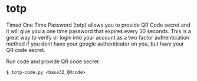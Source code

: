 # totp
Timed One Time Password (totp) allows you to provide QR Code secret and it will give you a one time password that expires every 30 seconds. This is a great way to verify or login into your account as a two factor authentication method if you dont have your google authenticator on you, but have your QR code secret.


Run code and provide QR code secret
  ```
  $ totp-code.py <base32_QRcode>
  ```

